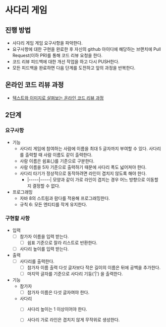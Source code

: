 # 사다리 게임

## 진행 방법

* 사다리 게임 게임 요구사항을 파악한다.
* 요구사항에 대한 구현을 완료한 후 자신의 github 아이디에 해당하는 브랜치에 Pull Request(이하 PR)를 통해 코드 리뷰 요청을 한다.
* 코드 리뷰 피드백에 대한 개선 작업을 하고 다시 PUSH한다.
* 모든 피드백을 완료하면 다음 단계를 도전하고 앞의 과정을 반복한다.

## 온라인 코드 리뷰 과정

* [텍스트와 이미지로 살펴보는 온라인 코드 리뷰 과정](https://github.com/nextstep-step/nextstep-docs/tree/master/codereview)

## 2단계

### 요구사항

- 기능
  - 사다리 게임에 참여하는 사람에 이름을 최대 5 글자까지 부여할 수 있다. 사다리를 출력할 때 사람 이름도 같이 출력한다.
  - 사람 이름은 쉼표(,)를 기준으로 구분한다.
  - 사람 이름을 5자 기준으로 출력하기 때문에 사다리 폭도 넓어져야 한다.
  - 사다리 타기가 정상적으로 동작하려면 라인이 겹치지 않도록 해야 한다.
    - |-----|-----| 모양과 같이 가로 라인이 겹치는 경우 어느 방향으로 이동할지 결정할 수 없다.
- 프로그래밍
  - 자바 8의 스트림과 람다를 적용해 프로그래밍한다.
  - 규칙 6: 모든 엔티티를 작게 유지한다.

### 구현할 사항

- 입력
  - [ ] 참가자 이름을 입력 받는다.
    - [ ] 쉼표 기준으로 잘라 리스트로 반환한다.
  - [ ] 사다리 높이를 입력 받는다.
- 출력
  - [ ] 사다리를 출력한다.
    - [ ] 참가자 이름 출력 다섯 글자보다 작은 길이의 이름은 뒤에 공백을 추가한다.
    - [ ] 마지막 글자를 기준으로 사다리 기둥('|') 을 출력한다.
- 기능
  - 참가자
    - [ ] 참가자 이름은 다섯 글자여야 한다.
  - 사다리
    - [ ] 사다리 높이는 1 이상이어야 한다.
    - [ ] 사다리 가로 라인은 겹치지 않게 무작위로 생성한다.
    
